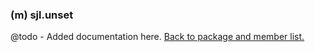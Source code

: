 ### (m) sjl.unset
@todo - Added documentation here.
[Back to package and member list.](#packages-and-members)

